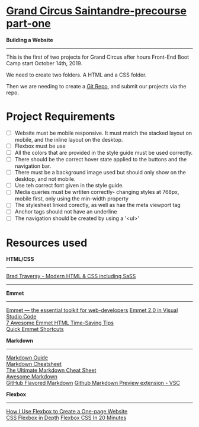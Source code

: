 # **[Grand Circus Saintandre-precourse part-one](https://lms.grandcircus.co/course/view.php?id=14#section-5)**

**Building a Website**
____________________________

This is the first of two projects for Grand Circus after hours Front-End Boot Camp start October 14th, 2019. 

We need to create two folders. 
A HTML and a CSS folder. 

Then we are needing to create a [Git Repo](https://github.com/Ramona-Saintandre), and submit our projects via the repo. 

# Project Requirements

* [ ] Website must be mobile responsive. It must match the stacked layout on mobile, and the inline layout on the desktop.   
* [ ] Flexbox must be use  
* [ ] All the colors that are provided in the style guide must be used correctly.  
* [ ] There should be the correct hover state applied to the buttons and the navigation bar.  
* [ ] There must be a background image used but should only show on the desktop, and not mobile.  
* [ ] Use teh correct font given in the style guide.  
* [ ] Media queries must be wrtiten correctly- changing styles at 768px, mobile first, only using the min-width property
* [ ] The stylesheet linked corectly, as well as hae the meta viewport tag
* [ ] Anchor tags should not have an underline 
* [ ] The navigation should be created by using a '\<ul>'

# Resources used 

**HTML/CSS**
_____________________________________________________________________________
[Brad Traversy - Modern HTML & CSS including SaSS](https://www.udemy.com/course/modern-html-css-from-the-beginning/learn/lecture/13285276#content)

____________________________________________________________________________

 **Emmet**  
 _____________________________
[Emmet — the essential toolkit for web-developers](https://docs.emmet.io/)
 [Emmet 2.0 in Visual Studio Code](https://code.visualstudio.com/blogs/2017/08/07/emmet-2.0)  
 [7 Awesome Emmet HTML Time-Saving Tips](https://designshack.net/articles/css/7-awesome-emmet-html-time-saving-tips/)  
 [Quick Emmet Shortcuts](https://www.youtube.com/watch?v=9krPrxYxN2Q)  
 


 **Markdown**    
   _____________________________________________________ 
[Markdown Guide](https://www.markdownguide.org/getting-started)  
[Markdown Cheatsheet](https://scottboms.com/downloads/documentation/markdown_cheatsheet.pdf)  
[The Ultimate Markdown Cheat Sheet](https://www.cheatography.com/lucbpz/cheat-sheets/the-ultimate-markdown/)  
[Awesome Markdown](https://github.com/mundimark/awesome-markdown)  
[GitHub Flavored Markdown](https://github.github.com/gfm/)
[Github Markdown Preview extension - VSC](https://marketplace.visualstudio.com/items?itemName=bierner.github-markdown-preview)

**Flexbox**
______________________________

[How I Use Flexbox to Create a One-page Website](https://medium.com/swlh/how-i-use-flexbox-to-create-a-one-page-website-81db78e61738)  
[CSS Flexbox in Depth](https://www.udemy.com/course/flexbox-in-depth/learn/lecture/12030410#content)
[Flexbox CSS In 20 Minutes](https://www.youtube.com/watch?v=JJSoEo8JSnc&t=214s)
